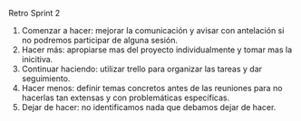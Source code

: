Retro Sprint 2

1. Comenzar a hacer: mejorar la comunicación y avisar con antelación si no podremos participar de alguna sesión.
2. Hacer más: apropiarse mas del proyecto individualmente y tomar mas la inicitiva.
3. Continuar haciendo: utilizar trello para organizar las tareas y dar seguimiento.
4. Hacer menos: definir temas concretos antes de las reuniones para no hacerlas tan extensas y con problemáticas específicas.
5. Dejar de hacer: no identificamos nada que debamos dejar de hacer.
